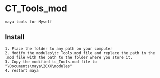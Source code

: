# CT_Tools_mod
    maya tools for Myself
## Install
    1. Place the folder to any path on your computer
    2. Modify the modules\tc_Tools.mod file and replace the path in the .mod file with the path to the folder where you store it.
    3. Copy the modified tc_Tools.mod file to "\Documents\maya\20XX\modules"
    4. restart maya